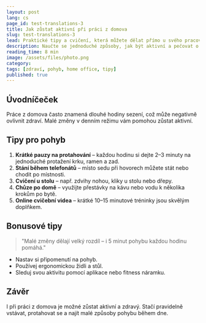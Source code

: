 ```yaml
---
layout: post
lang: cs
page_id: test-translations-3
title: Jak zůstat aktivní při práci z domova
slug: test-translations-3
lead: Praktické tipy a cvičení, která můžete dělat přímo u svého pracovního stolu.
description: Naučte se jednoduché způsoby, jak být aktivní a pečovat o své tělo, i když pracujete z domova.
reading_time: 8 min
image: /assets/files/photo.png
category:
tags: [zdraví, pohyb, home office, tipy]
published: true
---
```

## Úvodníčeček

Práce z domova často znamená dlouhé hodiny sezení, což může negativně ovlivnit zdraví. Malé změny v denním režimu vám pomohou zůstat aktivní.

## Tipy pro pohyb

1. **Krátké pauzy na protahování** – každou hodinu si dejte 2–3 minuty na jednoduché protažení krku, ramen a zad.  
2. **Stání během telefonátů** – místo sedu při hovorech můžete stát nebo chodit po místnosti.  
3. **Cvičení u stolu** – např. zdvihy nohou, kliky u stolu nebo dřepy.  
4. **Chůze po domě** – využijte přestávky na kávu nebo vodu k několika krokům po bytě.  
5. **Online cvičební videa** – krátké 10–15 minutové tréninky jsou skvělým doplňkem.

## Bonusové tipy

> "Malé změny dělají velký rozdíl – i 5 minut pohybu každou hodinu pomáhá."

- Nastav si připomenutí na pohyb.  
- Používej ergonomickou židli a stůl.  
- Sleduj svou aktivitu pomocí aplikace nebo fitness náramku.

## Závěr

I při práci z domova je možné zůstat aktivní a zdravý. Stačí pravidelně vstávat, protahovat se a najít malé způsoby pohybu během dne.